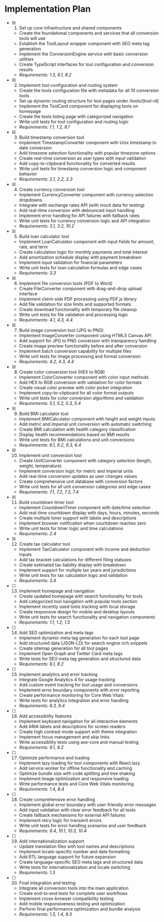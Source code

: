 # Implementation Plan

- [x] 1. Set up core infrastructure and shared components

  - Create the foundational components and services that all conversion tools will use
  - Establish the ToolLayout wrapper component with SEO meta tag generation
  - Implement the ConversionEngine service with basic conversion utilities
  - Create TypeScript interfaces for tool configuration and conversion results
  - _Requirements: 1.3, 8.1, 8.2_

- [x] 2. Implement tool configuration and routing system

  - Create the tools configuration file with metadata for all 10 conversion tools
  - Set up dynamic routing structure for tool pages under /tools/[tool-id]
  - Implement the ToolCard component for displaying tools on homepage
  - Create the tools listing page with categorized navigation
  - Write unit tests for tool configuration and routing logic
  - _Requirements: 1.1, 1.2, 8.1_

- [x] 3. Build timestamp conversion tool

  - Implement TimestampConverter component with Unix timestamp to date conversion
  - Add timezone selection functionality with popular timezone options
  - Create real-time conversion as user types with input validation
  - Add copy-to-clipboard functionality for converted results
  - Write unit tests for timestamp conversion logic and component behavior
  - _Requirements: 2.1, 2.2, 2.3_

- [x] 4. Create currency conversion tool

  - Implement CurrencyConverter component with currency selection dropdowns
  - Integrate with exchange rates API (with mock data for testing)
  - Add real-time conversion with debounced input handling
  - Implement error handling for API failures with fallback rates
  - Write unit tests for currency conversion logic and API integration
  - _Requirements: 3.1, 3.2, 10.2_

- [x] 5. Build loan calculator tool

  - Implement LoanCalculator component with input fields for amount, rate, and term
  - Create calculation logic for monthly payments and total interest
  - Add amortization schedule display with payment breakdown
  - Implement input validation for financial parameters
  - Write unit tests for loan calculation formulas and edge cases
  - _Requirements: 3.3_

- [x] 6. Implement file conversion tools (PDF to Word)

  - Create FileConverter component with drag-and-drop upload interface
  - Implement client-side PDF processing using PDF.js library
  - Add file validation for size limits and supported formats
  - Create download functionality with temporary file cleanup
  - Write unit tests for file validation and processing logic
  - _Requirements: 4.1, 4.3, 4.4_

- [x] 7. Build image conversion tool (JPG to PNG)

  - Implement ImageConverter component using HTML5 Canvas API
  - Add support for JPG to PNG conversion with transparency handling
  - Create image preview functionality before and after conversion
  - Implement batch conversion capability for multiple files
  - Write unit tests for image processing and format conversion
  - _Requirements: 4.2, 4.3, 4.4_

- [x] 8. Create color conversion tool (HEX to RGB)

  - Implement ColorConverter component with color input methods
  - Add HEX to RGB conversion with validation for color formats
  - Create visual color preview with color picker integration
  - Implement copy-to-clipboard for all color format outputs
  - Write unit tests for color conversion algorithms and validation
  - _Requirements: 5.1, 5.2, 5.3, 5.4_

- [x] 9. Build BMI calculator tool

  - Implement BMICalculator component with height and weight inputs
  - Add metric and imperial unit conversion with automatic switching
  - Create BMI calculation with health category classification
  - Display health recommendations based on BMI results
  - Write unit tests for BMI calculations and unit conversions
  - _Requirements: 6.1, 6.2, 6.3, 6.4_

- [x] 10. Implement unit conversion tool

  - Create UnitConverter component with category selection (length, weight, temperature)
  - Implement conversion logic for metric and imperial units
  - Add real-time conversion updates as user changes values
  - Create comprehensive unit database with conversion factors
  - Write unit tests for all unit conversion categories and edge cases
  - _Requirements: 7.1, 7.2, 7.3, 7.4_

- [x] 11. Build countdown timer tool

  - Implement CountdownTimer component with date/time selection
  - Add real-time countdown display with days, hours, minutes, seconds
  - Create multiple timer support with labels and descriptions
  - Implement browser notification when countdown reaches zero
  - Write unit tests for timer logic and time calculations
  - _Requirements: 2.4_

- [x] 12. Create tax calculator tool

  - Implement TaxCalculator component with income and deduction inputs
  - Add tax bracket calculations for different filing statuses
  - Create estimated tax liability display with breakdown
  - Implement support for multiple tax years and jurisdictions
  - Write unit tests for tax calculation logic and validation
  - _Requirements: 3.4_

- [ ] 13. Implement homepage and navigation

  - Create updated homepage with search functionality for tools
  - Add categorized tool navigation with popular tools section
  - Implement recently used tools tracking with local storage
  - Create responsive design for mobile and desktop layouts
  - Write unit tests for search functionality and navigation components
  - _Requirements: 1.1, 1.2, 1.5_

- [ ] 14. Add SEO optimization and meta tags

  - Implement dynamic meta tag generation for each tool page
  - Add structured data (JSON-LD) for search engine rich snippets
  - Create sitemap generation for all tool pages
  - Implement Open Graph and Twitter Card meta tags
  - Write tests for SEO meta tag generation and structured data
  - _Requirements: 8.1, 8.2_

- [ ] 15. Implement analytics and error tracking

  - Integrate Google Analytics 4 for usage tracking
  - Add custom event tracking for tool usage and conversions
  - Implement error boundary components with error reporting
  - Create performance monitoring for Core Web Vitals
  - Write tests for analytics integration and error handling
  - _Requirements: 8.3, 9.4_

- [ ] 16. Add accessibility features

  - Implement keyboard navigation for all interactive elements
  - Add ARIA labels and descriptions for screen readers
  - Create high contrast mode support with theme integration
  - Implement focus management and skip links
  - Write accessibility tests using axe-core and manual testing
  - _Requirements: 9.1, 9.2_

- [ ] 17. Optimize performance and loading

  - Implement lazy loading for tool components with React.lazy
  - Add service worker for offline functionality and caching
  - Optimize bundle size with code splitting and tree shaking
  - Implement image optimization and responsive loading
  - Write performance tests and Core Web Vitals monitoring
  - _Requirements: 1.4, 8.4_

- [ ] 18. Create comprehensive error handling

  - Implement global error boundary with user-friendly error messages
  - Add input validation with clear error feedback for all tools
  - Create fallback mechanisms for external API failures
  - Implement retry logic for transient errors
  - Write unit tests for error handling scenarios and user feedback
  - _Requirements: 9.4, 10.1, 10.3, 10.4_

- [ ] 19. Add internationalization support

  - Update translation files with tool names and descriptions
  - Implement locale-specific number and date formatting
  - Add RTL language support for future expansion
  - Create language-specific SEO meta tags and structured data
  - Write tests for internationalization and locale switching
  - _Requirements: 1.3_

- [ ] 20. Final integration and testing
  - Integrate all conversion tools into the main application
  - Create end-to-end tests for complete user workflows
  - Implement cross-browser compatibility testing
  - Add mobile responsiveness testing and optimization
  - Perform final performance optimization and bundle analysis
  - _Requirements: 1.3, 1.4, 9.3_
